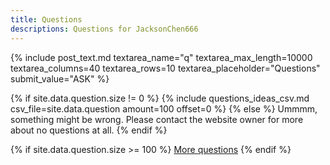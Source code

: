 ```yaml
---
title: Questions
descriptions: Questions for JacksonChen666
---
```

{% include post_text.md textarea_name="q" textarea_max_length=10000 textarea_columns=40 textarea_rows=10 textarea_placeholder="Questions" submit_value="ASK" %}

{% if site.data.question.size != 0 %}
{% include questions_ideas_csv.md csv_file=site.data.question amount=100 offset=0 %}
{% else %}
Ummmm, something might be wrong. Please contact the website owner for more about no questions at all.
{% endif %}

{% if site.data.question.size >= 100 %}
[More questions](more-questions)
{% endif %}
